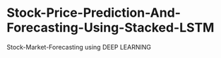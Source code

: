 # Stock-Price-Prediction-And-Forecasting-Using-Stacked-LSTM
Stock-Market-Forecasting using DEEP LEARNING
